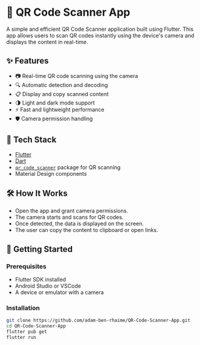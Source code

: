 # 📱 QR Code Scanner App 

A simple and efficient QR Code Scanner application built using Flutter. This app allows users to scan QR codes instantly using the device's camera and displays the content in real-time.

## ✨ Features
- 📷 Real-time QR code scanning using the camera
- 🔍 Automatic detection and decoding
- 📋 Display and copy scanned content
- 🌗 Light and dark mode support
- ⚡ Fast and lightweight performance
- 🛡️ Camera permission handling

## 🧰 Tech Stack

- [Flutter](https://flutter.dev/)
- [Dart](https://dart.dev/)
- [`qr_code_scanner`](https://pub.dev/packages/qr_code_scanner) package for QR scanning
- Material Design components
  
## 🛠️ How It Works
- Open the app and grant camera permissions.
- The camera starts and scans for QR codes.
- Once detected, the data is displayed on the screen.
- The user can copy the content to clipboard or open links.
  
## 🚀 Getting Started
### Prerequisites
- Flutter SDK installed
- Android Studio or VSCode
- A device or emulator with a camera

### Installation

```bash
git clone https://github.com/adam-ben-rhaime/QR-Code-Scanner-App.git
cd QR-Code-Scanner-App
flutter pub get
flutter run

```



 
